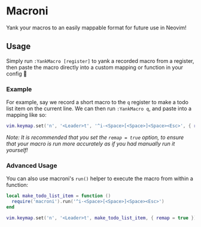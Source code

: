 # Macroni

Yank your macros to an easily mappable format for future use in Neovim!

## Usage

Simply run `:YankMacro [register]` to yank a recorded macro from a register, then paste the macro directly into a custom mapping or function in your config 🤌

### Example

For example, say we record a short macro to the `q` register to make a todo list item on the current line. We can then run `:YankMacro q`, and paste into a mapping like so:

```lua
vim.keymap.set('n', '<Leader>t', '^i-<Space>[<Space>]<Space><Esc>', { remap = true })
```

_Note: It is recommended that you set the `remap = true` option, to ensure that your macro is run more accurately as if you had manually run it yourself!_

### Advanced Usage

You can also use macroni's `run()` helper to execute the macro from within a function:

```lua
local make_todo_list_item = function ()
  require('macroni').run('^i-<Space>[<Space>]<Space><Esc>')
end

vim.keymap.set('n', '<Leader>t', make_todo_list_item, { remap = true })
```
